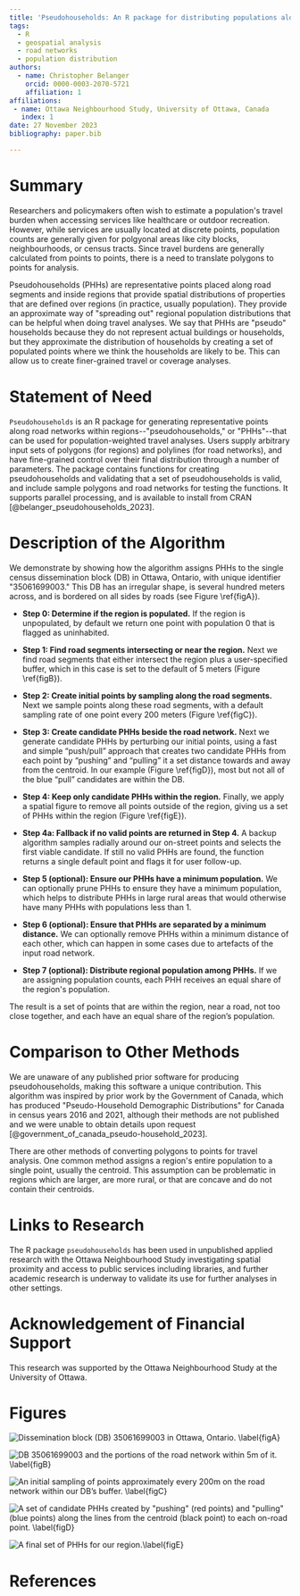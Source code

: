 ```yaml
---
title: 'Pseudohouseholds: An R package for distributing populations along road networks'
tags:
  - R
  - geospatial analysis
  - road networks
  - population distribution
authors:
  - name: Christopher Belanger
    orcid: 0000-0003-2070-5721
    affiliation: 1
affiliations:
 - name: Ottawa Neighbourhood Study, University of Ottawa, Canada
   index: 1
date: 27 November 2023
bibliography: paper.bib

---
```


# Summary

Researchers and policymakers often wish to estimate a population's travel burden when accessing services like healthcare or outdoor recreation. However, while services are usually located at discrete points, population counts are generally given for polgyonal areas like city blocks, neighbourhoods, or census tracts. Since travel burdens are generally calculated from points to points, there is a need to translate polygons to points for analysis.

Pseudohouseholds (PHHs) are representative points placed along road segments and inside regions that provide spatial distributions of properties that are defined over regions (in practice, usually population). They provide an approximate way of "spreading out" regional population distributions that can be helpful when doing travel analyses. We say that PHHs are "pseudo" households because they do not represent actual buildings or households, but they approximate the distribution of households by creating a set of populated points where we think the households are likely to be. This can allow us to create finer-grained travel or coverage analyses.

# Statement of Need

`Pseudohouseholds` is an R package for generating representative points along road networks within regions--"pseudohouseholds," or "PHHs"--that can be used for population-weighted travel analyses. Users supply arbitrary input sets of polygons (for regions) and polylines (for road networks), and have fine-grained control over their final distribution through a number of parameters. The package contains functions for creating pseudohouseholds and validating that a set of pseudohouseholds is valid, and include sample polygons and road networks for testing the functions. It supports parallel processing, and is available to install from CRAN [@belanger_pseudohouseholds_2023].


# Description of the Algorithm

We demonstrate by showing how the algorithm assigns PHHs to the single census dissemination block (DB) in Ottawa, Ontario, with unique identifier "35061699003." This DB has an irregular shape, is several hundred meters across, and is bordered on all sides by roads (see Figure \ref{figA}).

* **Step 0: Determine if the region is populated.** If the region is unpopulated, by default we return one point with population 0 that is flagged as uninhabited.
* **Step 1: Find road segments intersecting or near the region.** Next we find road segments that either intersect the region plus a user-specified buffer, which in this case is set to the default of 5 meters (Figure \ref{figB}).

* **Step 2: Create initial points by sampling along the road segments.** Next we sample points along these road segments, with a default sampling rate of one point every 200 meters (Figure \ref{figC}).

* **Step 3: Create candidate PHHs beside the road network.** Next we generate candidate PHHs by perturbing our initial points, using a fast and simple “push/pull” approach that creates two candidate PHHs from each point by “pushing” and “pulling” it a set distance towards and away from the centroid. In our example (Figure \ref{figD}), most but not all of the blue “pull” candidates are within the DB.


* **Step 4: Keep only candidate PHHs within the region.** Finally, we apply a spatial figure to remove all points outside of the region, giving us a set of PHHs within the region (Figure \ref{figE}).

* **Step 4a: Fallback if no valid points are returned in Step 4.** A backup algorithm samples radially around our on-street points and selects the first viable candidate. If still no valid PHHs are found, the function returns a single default point and flags it for user follow-up.

* **Step 5 (optional): Ensure our PHHs have a minimum population.** We can optionally prune PHHs to ensure they have a minimum population, which helps to distribute PHHs in large rural areas that would otherwise have many PHHs with populations less than 1.

* **Step 6 (optional): Ensure that PHHs are separated by a minimum distance.** We can optionally remove PHHs within a minimum distance of each other, which can happen in some cases due to artefacts of the input road network.

* **Step 7 (optional): Distribute regional population among PHHs.** If we are assigning population counts, each PHH receives an equal share of the region's population.

The result is a set of points that are within the region, near a road, not too close together, and each have an equal share of the region’s population.


# Comparison to Other Methods

We are unaware of any published prior software for producing pseudohouseholds, making this software a unique contribution. This algorithm was inspired by prior work by the Government of Canada, which has produced "Pseudo-Household Demographic Distributions" for Canada in census years 2016 and 2021, although their methods are not published and we were unable to obtain details upon request [@government_of_canada_pseudo-household_2023]. 

There are other methods of converting polygons to points for travel analysis. One common method assigns a region's entire population to a single point, usually the centroid. This assumption can be problematic in regions which are larger, are more rural, or that are concave and do not contain their centroids.

# Links to Research

The R package `pseudohouseholds` has been used in unpublished applied research with the Ottawa Neighbourhood Study investigating spatial proximity and access to public services including libraries, and further academic research is underway to validate its use for further analyses in other settings. 

# Acknowledgement of Financial Support

This research was supported by the Ottawa Neighbourhood Study at the University of Ottawa.

# Figures


![Dissemination block (DB) 35061699003 in Ottawa, Ontario. \label{figA}](figures/README-plot_db_map-1.png)

![DB 35061699003 and the portions of the road network within 5m of it. \label{figB}](figures/README-plot_db_roads-1.png)

![An initial sampling of points approximately every 200m on the road network within our DB’s buffer. \label{figC}](figures/README-plot_db_pointsonroads-1.png)


![A set of candidate PHHs created by "pushing" (red points) and "pulling" (blue points) along the lines from the centroid (black point) to each on-road point. \label{figD}](figures/README-plot_db_pointsbesideroads-1.png)

![A final set of PHHs for our region.\label{figE}](figures/README-plot_db_pointsinregion-1.png)



# References



